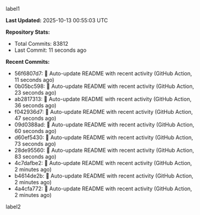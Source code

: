
label1 
<!-- ACTIVITY_START -->
**Last Updated:** 2025-10-13 00:55:03 UTC

**Repository Stats:**
- Total Commits: 83812
- Last Commit: 11 seconds ago

**Recent Commits:**
- 56f6807d7: 🤖 Auto-update README with recent activity (GitHub Action, 11 seconds ago)
- 0b05bc598: 🤖 Auto-update README with recent activity (GitHub Action, 23 seconds ago)
- ab2817313: 🤖 Auto-update README with recent activity (GitHub Action, 36 seconds ago)
- f042936d7: 🤖 Auto-update README with recent activity (GitHub Action, 47 seconds ago)
- 09d0388ad: 🤖 Auto-update README with recent activity (GitHub Action, 60 seconds ago)
- d60ef5430: 🤖 Auto-update README with recent activity (GitHub Action, 73 seconds ago)
- 28de95560: 🤖 Auto-update README with recent activity (GitHub Action, 83 seconds ago)
- 4c7dafbe2: 🤖 Auto-update README with recent activity (GitHub Action, 2 minutes ago)
- b4614de2b: 🤖 Auto-update README with recent activity (GitHub Action, 2 minutes ago)
- 4a4cfa772: 🤖 Auto-update README with recent activity (GitHub Action, 2 minutes ago)
<!-- ACTIVITY_END -->

label2
